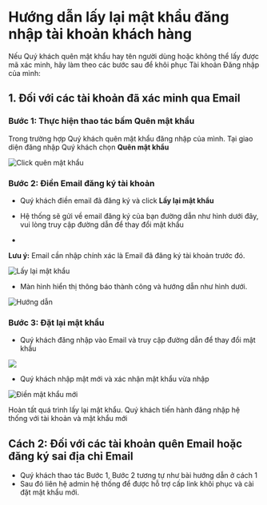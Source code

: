 #  Hướng dẫn lấy lại mật khẩu đăng nhập tài khoản khách hàng
Nếu Quý khách quên mật khẩu hay tên người dùng hoặc không thể lấy được mã xác minh, hãy làm theo các bước sau để khôi phục Tài khoản Đăng nhập của mình:

## 1. Đối với các tài khoản đã xác minh qua Email

### Bước 1: Thực hiện thao tác bấm Quên mật khẩu
Trong trường hợp Quý khách quên mật khẩu đăng nhập của mình. Tại giao diện đăng nhập Quý khách chọn **Quên mật khẩu**

![Click quên mật khẩu](https://github.com/gobizvn/gobiz-docs/assets/135328227/df473b07-9f22-4261-b0ac-4bb004c11a6d)

### Bước 2: Điền Email đăng ký tài khoản
- Quý khách điền email đã đăng ký và click **Lấy lại mật khẩu**

- Hệ thống sẽ gửi về email đăng ký của bạn đường dẫn như hình dưới đây, vui lòng truy cập đường dẫn để thay đổi mật khẩu
- 
**Lưu ý:** Email cần nhập chính xác là Email đã đăng ký tài khoản trước đó. 

![Lấy lại mật khẩu](https://github.com/gobizvn/gobiz-docs/assets/135328227/6366ca31-c14b-43bd-8543-d4c0be1cd78f)

- Màn hình hiển thị thông báo thành công và hướng dẫn như hình dưới. 

![Hướng dẫn](https://github.com/gobizvn/gobiz-docs/assets/135328227/a0a752d4-6967-4f11-8aea-401c53f66163)

### Bước 3: Đặt lại mật khẩu
- Quý khách đăng nhập vào Email và truy cập đường dẫn để thay đổi mật khẩu

![](https://github.com/gobizvn/gobiz-docs/assets/135328227/0ec38fd9-76ea-4bea-94a3-9059feef24c3)

- Quý khách nhập mật mới và xác nhận mật khẩu vừa nhập

![Điền mật khẩu mới](https://github.com/gobizvn/gobiz-docs/assets/135328227/6e041458-0685-46b0-a397-a5fed2d15d68)

Hoàn tất quá trình lấy lại mật khẩu. Quý khách tiến hành đăng nhập hệ thống với tài khoản và mật khẩu mới

## Cách 2: Đối với các tài khoản quên Email hoặc đăng ký sai địa chỉ Email

- Quý khách thao tác Bước 1, Bước 2 tương tự như bài hướng dẫn ở cách 1
- Sau đó liên hệ admin hệ thống để được hỗ trợ cấp link khôi phục và cài đặt mật khẩu mới.
  



